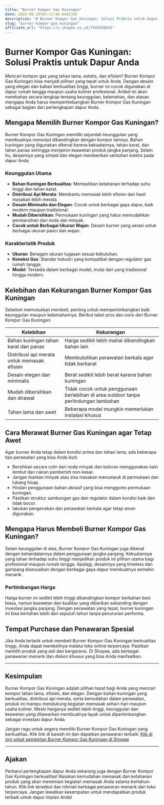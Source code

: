 ```yaml
---
title: "Burner Kompor Gas Kuningan"
date: 2025-08-25T05:13:04.040234Z
description: "# Burner Kompor Gas Kuningan: Solusi Praktis untuk Dapur Anda..."
slug: "burner-kompor-gas-kuningan"
affiliate_url: "https://s.shopee.co.id/7V44C68VX2"
---
```

# Burner Kompor Gas Kuningan: Solusi Praktis untuk Dapur Anda

Mencari kompor gas yang tahan lama, estetis, dan efisien? Burner Kompor Gas Kuningan bisa menjadi pilihan yang tepat untuk Anda. Dengan desain yang elegan dan bahan berkualitas tinggi, burner ini cocok digunakan di dapur rumah tangga maupun usaha kuliner profesional. Artikel ini akan membahas secara lengkap tentang keunggulan, kelemahan, dan alasan mengapa Anda harus mempertimbangkan Burner Kompor Gas Kuningan sebagai bagian dari perlengkapan dapur Anda.

## Mengapa Memilih Burner Kompor Gas Kuningan?

Burner Kompor Gas Kuningan memiliki sejumlah keunggulan yang membuatnya menonjol dibandingkan dengan kompor lainnya. Bahan kuningan yang digunakan dikenal karena kekuatannya, tahan karat, dan tahan panas sehingga menjamin keawetan produk jangka panjang. Selain itu, desainnya yang simpel dan elegan memberikan sentuhan estetis pada dapur Anda.

### Keunggulan Utama

- **Bahan Kuningan Berkualitas**: Memastikan ketahanan terhadap suhu tinggi dan tahan karat.
- **Distribusi Api Merata**: Membantu memasak lebih efisien dan hasil masakan lebih merata.
- **Desain Minimalis dan Elegan**: Cocok untuk berbagai gaya dapur, baik modern maupun tradisional.
- **Mudah Dibersihkan**: Permukaan kuningan yang halus memudahkan pembersihan dari noda dan minyak.
- **Cocok untuk Berbagai Ukuran Wajan**: Desain burner yang serasi untuk berbagai ukuran panci dan wajan.

### Karakteristik Produk

- **Ukuran**: Beragam ukuran tugasan sesuai kebutuhan.
- **Koneksi Gas**: Standar industri yang kompatibel dengan regulator gas rumah tangga.
- **Model**: Tersedia dalam berbagai model, mulai dari yang tradisional hingga modern.

## Kelebihan dan Kekurangan Burner Kompor Gas Kuningan

Sebelum memutuskan membeli, penting untuk mempertimbangkan baik keunggulan maupun kelemahannya. Berikut tabel pros dan cons dari Burner Kompor Gas Kuningan:

| Kelebihan                                               | Kekurangan                                              |
|---------------------------------------------------------|---------------------------------------------------------|
| Bahan kuningan tahan karat dan panas                   | Harga sedikit lebih mahal dibandingkan bahan lain     |
| Distribusi api merata untuk memasak efisien            | Membutuhkan perawatan berkala agar tidak berkarat   |
| Desain elegan dan minimalis                            | Berat sedikit lebih berat karena bahan kuningan       |
| Mudah dibersihkan dan dirawat                          | Tidak cocok untuk penggunaan berlebihan di area outdoor tanpa perlindungan tambahan |
| Tahan lama dan awet                                    | Beberapa model mungkin memerlukan instalasi khusus   |

## Cara Merawat Burner Gas Kuningan agar Tetap Awet

Agar burner Anda tetap dalam kondisi prima dan tahan lama, ada beberapa tips perawatan yang bisa Anda ikuti:

- Bersihkan secara rutin dari noda minyak dan kotoran menggunakan kain lembut dan cairan pembersih non-kasar.
- Jangan biarkan minyak atau sisa masakan menumpuk di permukaan dan lubang hisap.
- Hindari penggunaan bahan abrasif yang bisa menggores permukaan kuningan.
- Pastikan struktur sambungan gas dan regulator dalam kondisi baik dan tidak bocor.
- lakukan pengecekan dan perawatan berkala agar tetap aman digunakan.

## Mengapa Harus Membeli Burner Kompor Gas Kuningan?

Selain keunggulan di atas, Burner Kompor Gas Kuningan juga dikenal dengan kehandalannya dalam penggunaan jangka panjang. Kekuatannya yang tahan terhadap suhu tinggi menjadikan produk ini pilihan utama bagi profesional maupun rumah tangga. Apalagi, desainnya yang timeless dan gampang disesuaikan dengan berbagai gaya dapur membuatnya semakin menarik.

### Pertimbangan Harga

Harga burner ini sedikit lebih tinggi dibandingkan kompor berbahan besi biasa, namun keawetan dan kualitas yang diberikan sebanding dengan investasi jangka panjang. Dengan perawatan yang tepat, burner kuningan ini bisa bertahan lebih dari sepuluh tahun tanpa penurunan performa.

## Tempat Purchase dan Penawaran Spesial

Jika Anda tertarik untuk membeli Burner Kompor Gas Kuningan berkualitas tinggi, Anda dapat membelinya melalui toko online terpercaya. Pastikan memilih produk yang asli dan bergaransi. Di Shopee, ada berbagai penawaran menarik dan diskon khusus yang bisa Anda manfaatkan.

--- 

## Kesimpulan

Burner Kompor Gas Kuningan adalah pilihan tepat bagi Anda yang mencari kompor tahan lama, efisien, dan elegan. Dengan bahan kuningan yang berkualitas, distribusi api merata, serta kemudahan dalam perawatan, produk ini mampu mendukung kegiatan memasak sehari-hari maupun usaha kuliner. Meski harganya sedikit lebih tinggi, keunggulan dan keawetan yang ditawarkan membuatnya layak untuk dipertimbangkan sebagai investasi dapur Anda.

Jangan ragu untuk segera memiliki Burner Kompor Gas Kuningan yang berkualitas. Klik link di bawah ini dan dapatkan penawaran terbaik:
[Klik di sini untuk pembelian Burner Kompor Gas Kuningan di Shopee](https://s.shopee.co.id/7V44C68VX2)

---

## Ajakan

Perbarui perlengkapan dapur Anda sekarang juga dengan Burner Kompor Gas Kuningan berkualitas! Rasakan kemudahan memasak dan ketahanan produk yang akan menemani kegiatan memasak Anda selama bertahun-tahun. Klik link tersebut dan nikmati berbagai penawaran menarik dari toko terpercaya. Jangan lewatkan kesempatan untuk mendapatkan produk terbaik untuk dapur impian Anda!